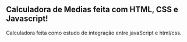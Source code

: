 ## Calculadora de Medias feita com HTML, CSS e Javascript!

Calculadora feita como estudo de integração entre javaScript e html/css.
